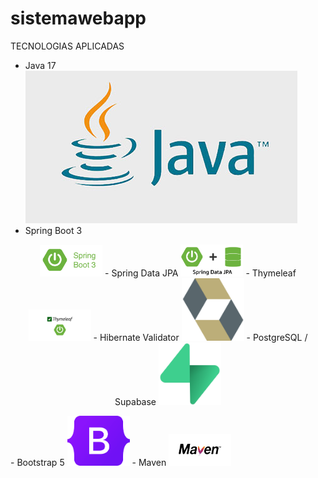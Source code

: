 # sistemawebapp
TECNOLOGIAS APLICADAS
-  Java 17
  ![Logo Java](imagenes/java.jpg)
- Spring Boot 3
<p align="center"> <img src="imagenes/spring.png" alt="Spring" width="100"/> 
- Spring Data JPA
<img src="imagenes/springdata.png" alt="Spring Data JPA" width="100"/>  
- Thymeleaf
 <img src="imagenes/thymeleaf.png" alt="Thymeleaf" width="100"/>   
- Hibernate Validator
    <img src="imagenes/hibernate.png" alt="Hibernate" width="100"/>  
- PostgreSQL / Supabase
       <img src="imagenes/supabase.png" alt="Supabase" width="100"/> </p > 
- Bootstrap 5
  <img src="imagenes/bootstrap.png" alt="Bootstrap" width="100"/>     
- Maven  
  <img src="imagenes/maven.png" alt="Maven" width="100"/>

